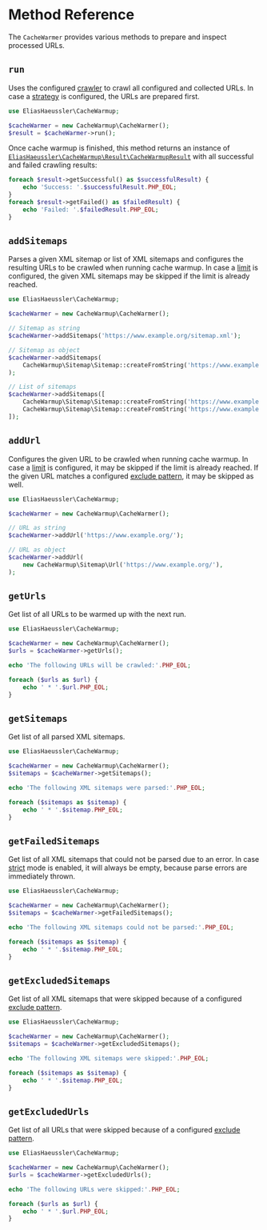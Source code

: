# Method Reference

The `CacheWarmer` provides various methods to prepare and inspect
processed URLs.

## `run`

Uses the configured [crawler](options.md#crawler) to crawl all
configured and collected URLs. In case a [strategy](options.md#strategy)
is configured, the URLs are prepared first.

```php
use EliasHaeussler\CacheWarmup;

$cacheWarmer = new CacheWarmup\CacheWarmer();
$result = $cacheWarmer->run();
```

Once cache warmup is finished, this method returns an instance of
[`EliasHaeussler\CacheWarmup\Result\CacheWarmupResult`](https://github.com/eliashaeussler/cache-warmup/blob/main/src/Result/CacheWarmupResult.php)
with all successful and failed crawling results:

```php
foreach $result->getSuccessful() as $successfulResult) {
    echo 'Success: '.$successfulResult.PHP_EOL;
}
foreach $result->getFailed() as $failedResult) {
    echo 'Failed: '.$failedResult.PHP_EOL;
}
```

## `addSitemaps`

Parses a given XML sitemap or list of XML sitemaps and configures
the resulting URLs to be crawled when running cache warmup. In case
a [limit](options.md#limit) is configured, the given XML sitemaps
may be skipped if the limit is already reached.

```php
use EliasHaeussler\CacheWarmup;

$cacheWarmer = new CacheWarmup\CacheWarmer();

// Sitemap as string
$cacheWarmer->addSitemaps('https://www.example.org/sitemap.xml');

// Sitemap as object
$cacheWarmer->addSitemaps(
    CacheWarmup\Sitemap\Sitemap::createFromString('https://www.example.org/sitemap.xml'),
);

// List of sitemaps
$cacheWarmer->addSitemaps([
    CacheWarmup\Sitemap\Sitemap::createFromString('https://www.example.org/sitemap.xml'),
    CacheWarmup\Sitemap\Sitemap::createFromString('https://www.example.org/de/sitemap.xml'),
]);
```

## `addUrl`

Configures the given URL to be crawled when running cache warmup.
In case a [limit](options.md#limit) is configured, it may be skipped
if the limit is already reached. If the given URL matches a
configured [exclude pattern](options.md#excludepatterns), it may
be skipped as well.

```php
use EliasHaeussler\CacheWarmup;

$cacheWarmer = new CacheWarmup\CacheWarmer();

// URL as string
$cacheWarmer->addUrl('https://www.example.org/');

// URL as object
$cacheWarmer->addUrl(
    new CacheWarmup\Sitemap\Url('https://www.example.org/'),
);
```

## `getUrls`

Get list of all URLs to be warmed up with the next run.

```php
use EliasHaeussler\CacheWarmup;

$cacheWarmer = new CacheWarmup\CacheWarmer();
$urls = $cacheWarmer->getUrls();

echo 'The following URLs will be crawled:'.PHP_EOL;

foreach ($urls as $url) {
    echo ' * '.$url.PHP_EOL;
}
```

## `getSitemaps`

Get list of all parsed XML sitemaps.

```php
use EliasHaeussler\CacheWarmup;

$cacheWarmer = new CacheWarmup\CacheWarmer();
$sitemaps = $cacheWarmer->getSitemaps();

echo 'The following XML sitemaps were parsed:'.PHP_EOL;

foreach ($sitemaps as $sitemap) {
    echo ' * '.$sitemap.PHP_EOL;
}
```

## `getFailedSitemaps`

Get list of all XML sitemaps that could not be parsed due to
an error. In case [strict](options.md#strict) mode is enabled,
it will always be empty, because parse errors are immediately
thrown.

```php
use EliasHaeussler\CacheWarmup;

$cacheWarmer = new CacheWarmup\CacheWarmer();
$sitemaps = $cacheWarmer->getFailedSitemaps();

echo 'The following XML sitemaps could not be parsed:'.PHP_EOL;

foreach ($sitemaps as $sitemap) {
    echo ' * '.$sitemap.PHP_EOL;
}
```

## `getExcludedSitemaps`

Get list of all XML sitemaps that were skipped because of a
configured [exclude pattern](options.md#excludepatterns).

```php
use EliasHaeussler\CacheWarmup;

$cacheWarmer = new CacheWarmup\CacheWarmer();
$sitemaps = $cacheWarmer->getExcludedSitemaps();

echo 'The following XML sitemaps were skipped:'.PHP_EOL;

foreach ($sitemaps as $sitemap) {
    echo ' * '.$sitemap.PHP_EOL;
}
```

## `getExcludedUrls`

Get list of all URLs that were skipped because of a configured
[exclude pattern](options.md#excludepatterns).

```php
use EliasHaeussler\CacheWarmup;

$cacheWarmer = new CacheWarmup\CacheWarmer();
$urls = $cacheWarmer->getExcludedUrls();

echo 'The following URLs were skipped:'.PHP_EOL;

foreach ($urls as $url) {
    echo ' * '.$url.PHP_EOL;
}
```

